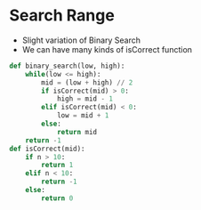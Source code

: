 # Search Range

- Slight variation of Binary Search
- We can have many kinds of isCorrect function
```python
def binary_search(low, high):
    while(low <= high):
        mid = (low + high) // 2
        if isCorrect(mid) > 0:
            high = mid - 1
        elif isCorrect(mid) < 0:
            low = mid + 1
        else:
            return mid
    return -1
def isCorrect(mid):
    if n > 10:
        return 1
    elif n < 10:
        return -1
    else:
        return 0
```